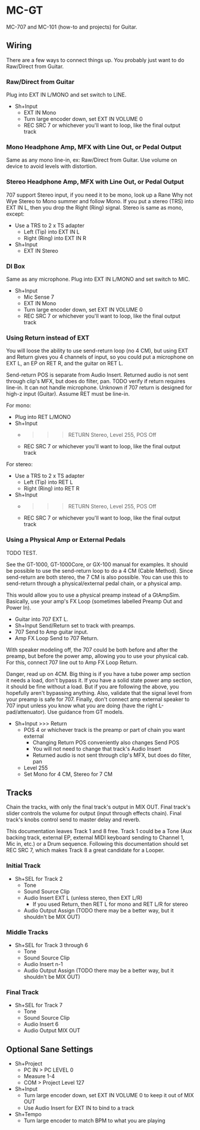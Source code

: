 # MC-GT
MC-707 and MC-101 (how-to and projects) for Guitar.


## Wiring
There are a few ways to connect things up.
You probably just want to do Raw/Direct from Guitar.


### Raw/Direct from Guitar
Plug into EXT IN L/MONO and set switch to LINE.
* Sh+Input
	* EXT IN Mono
	* Turn large encoder down, set EXT IN VOLUME 0
	* REC SRC 7 or whichever you'll want to loop, like the final output track


### Mono Headphone Amp, MFX with Line Out, or Pedal Output
Same as any mono line-in, ex: Raw/Direct from Guitar.
Use volume on device to avoid levels with distortion.


### Stereo Headphone Amp, MFX with Line Out, or Pedal Output
707 support Stereo input, if you need it to be mono, look up a Rane Why not Wye 
Stereo to Mono summer and follow Mono.
If you put a stereo (TRS) into EXT IN L, then you drop the Right (Ring) signal.
Stereo is same as mono, except:
* Use a TRS to 2 x TS adapter
	* Left (Tip) into EXT IN L
	* Right (Ring) into EXT IN R
* Sh+Input
	* EXT IN Stereo


### DI Box
Same as any microphone.
Plug into EXT IN L/MONO and set switch to MIC.
* Sh+Input
	* Mic Sense 7
	* EXT IN Mono
	* Turn large encoder down, set EXT IN VOLUME 0
	* REC SRC 7 or whichever you'll want to loop, like the final output track


### Using Return instead of EXT
You will loose the ability to use send-return loop (no 4 CM), but using EXT and 
Return gives you 4 channels of input, so you could put a microphone on EXT L, an 
EP on RET R, and the guitar on RET L.

Send-return POS is separate from Audio Insert.
Returned audio is not sent through clip's MFX, but does do filter, pan.
TODO verify if return requires line-in. It can not handle microphone. Unknown if 
707 return is designed for high-z input (Guitar). Assume RET must be line-in.

For mono:
* Plug into RET L/MONO
* Sh+Input
	* >>> RETURN Stereo, Level 255, POS Off
	* REC SRC 7 or whichever you'll want to loop, like the final output track

For stereo:
* Use a TRS to 2 x TS adapter
	* Left (Tip) into RET L
	* Right (Ring) into RET R
* Sh+Input
	* >>> RETURN Stereo, Level 255, POS Off
	* REC SRC 7 or whichever you'll want to loop, like the final output track


### Using a Physical Amp or External Pedals
TODO TEST.

See the GT-1000, GT-1000Core, or GX-100 manual for examples.
It should be possible to use the send-return loop to do a 4 CM (Cable Method).
Since send-return are both stereo, the 7 CM is also possible.
You can use this to send-return through a physical/external pedal chain,
or a physical amp.

This would allow you to use a physical preamp instead of a GtAmpSim.
Basically, use your amp's FX Loop (sometimes labelled Preamp Out and Power In).

* Guitar into 707 EXT L.
* Sh+Input Send/Return set to track with preamps.
* 707 Send to Amp guitar input.
* Amp FX Loop Send to 707 Return.

With speaker modeling off, the 707 could be both before and after the preamp,
but before the power amp, allowing you to use your physical cab.
For this, connect 707 line out to Amp FX Loop Return.

Danger, read up on 4CM. Big thing is if you have a tube power amp section it 
needs a load, don't bypass it.
If you have a solid state power amp section, it should be fine without a load.
But if you are following the above, you hopefully aren't bypassing anything.
Also, validate that the signal level from your preamp is safe for 707.
Finally, don't connect amp external speaker to 707 input unless you know what 
you are doing (have the right L-pad/attenuator).
Use guidance from GT models.

* Sh+Input >>> Return
	* POS 4 or whichever track is the preamp or part of chain you want external
		* Changing Return POS conveniently also changes Send POS
		* You will not need to change that track's Audio Insert
		* Returned audio is not sent through clip's MFX, but does do filter, pan
	* Level 255
	* Set Mono for 4 CM, Stereo for 7 CM


## Tracks
Chain the tracks, with only the final track's output in MIX OUT.
Final track's slider controls the volume for output (input through effects chain).
Final track's knobs control send to master delay and reverb.

This documentation leaves Track 1 and 8 free.
Track 1 could be a Tone (Aux backing track, external EP, external MIDI keyboard 
sending to Channel 1, Mic in, etc.) or a Drum sequence.
Following this documentation should set REC SRC 7, which makes Track 8 a great 
candidate for a Looper.


### Initial Track
* Sh+SEL for Track 2
	* Tone
	* Sound Source Clip
	* Audio Insert EXT L (unless stereo, then EXT L/R)
		* If you used Return, then RET L for mono and RET L/R for stereo
	* Audio Output Assign (TODO there may be a better way, but it shouldn't be MIX OUT)


### Middle Tracks
* Sh+SEL for Track 3 through 6
	* Tone
	* Sound Source Clip
	* Audio Insert n-1
	* Audio Output Assign (TODO there may be a better way, but it shouldn't be MIX OUT)


### Final Track
* Sh+SEL for Track 7
	* Tone
	* Sound Source Clip
	* Audio Insert 6
	* Audio Output MIX OUT


## Optional Sane Settings
* Sh+Project
	* PC IN > PC LEVEL 0
	* Measure 1-4
	* COM > Project Level 127
* Sh+Input
	* Turn large encoder down, set EXT IN VOLUME 0 to keep it out of MIX OUT
	* Use Audio Insert for EXT IN to bind to a track
* Sh+Tempo
	* Turn large encoder to match BPM to what you are playing
